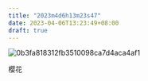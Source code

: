 ```yaml
---
title: "2023m4d6h13m23s47"
date: 2023-04-06T13:23:49+08:00
draft: true
---
```


![0b3fa818312fb3510098ca7d4aca4af1](https://photos.liuzhenyi.net/images/4a9b96aac548d2eeb4289085794bb273.jpg)

樱花